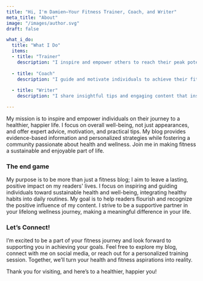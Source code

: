 ```yaml
---
title: "Hi, I'm Damien—Your Fitness Trainer, Coach, and Writer"
meta_title: "About"
image: "/images/author.svg"
draft: false

what_i_do:
  title: "What I Do"
  items:
  - title: "Trainer"
    description: "I inspire and empower others to reach their peak potential with my expertise and passion for health and wellness.."
  
  - title: "Coach"
    description: "I guide and motivate individuals to achieve their fitness goals with personalized strategies and unwavering support."
  
  - title: "Writer"
    description: "I share insightful tips and engaging content that inspires readers to embrace healthier lifestyles."

---
```


My mission is to inspire and empower individuals on their journey to a healthier, happier life. I focus on overall well-being, not just appearances, and offer expert advice, motivation, and practical tips. My blog provides evidence-based information and personalized strategies while fostering a community passionate about health and wellness. Join me in making fitness a sustainable and enjoyable part of life.

### The end game

My purpose is to be more than just a fitness blog; I aim to leave a lasting, positive impact on my readers' lives. I focus on inspiring and guiding individuals toward sustainable health and well-being, integrating healthy habits into daily routines. My goal is to help readers flourish and recognize the positive influence of my content. I strive to be a supportive partner in your lifelong wellness journey, making a meaningful difference in your life.

### Let’s Connect!

I’m excited to be a part of your fitness journey and look forward to supporting you in achieving your goals. Feel free to explore my blog, connect with me on social media, or reach out for a personalized training session. Together, we’ll turn your health and fitness aspirations into reality.

Thank you for visiting, and here’s to a healthier, happier you!
